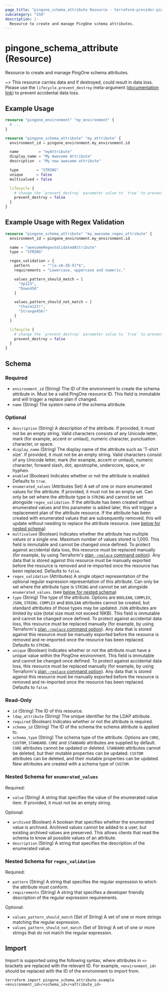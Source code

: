 ```yaml
---
page_title: "pingone_schema_attribute Resource - terraform-provider-pingone"
subcategory: "SSO"
description: |-
  Resource to create and manage PingOne schema attributes.
---
```


# pingone_schema_attribute (Resource)

Resource to create and manage PingOne schema attributes.

~> This resource carries data and if destroyed, could result in data loss.  Please use the `lifecycle.prevent_destroy` meta-argument ([documentation link](https://developer.hashicorp.com/terraform/language/meta-arguments/lifecycle#prevent_destroy)) to prevent accidental data loss.

## Example Usage

```terraform
resource "pingone_environment" "my_environment" {
  # ...
}

resource "pingone_schema_attribute" "my_attribute" {
  environment_id = pingone_environment.my_environment.id

  name         = "myAttribute"
  display_name = "My Awesome Attribute"
  description  = "My new awesome attribute"

  type        = "STRING"
  unique      = false
  multivalued = false

  lifecycle {
    # change the `prevent_destroy` parameter value to `true` to prevent this data carrying resource from being destroyed
    prevent_destroy = false
  }
}
```

## Example Usage with Regex Validation

```terraform
resource "pingone_schema_attribute" "my_awesome_regex_attribute" {
  environment_id = pingone_environment.my_environment.id

  name = "awesomeRegexValidatedAttribute"
  type = "STRING"

  regex_validation = {
    pattern      = "^[a-zA-Z0-9]*$",
    requirements = "Lowercase, uppercase and numeric."

    values_pattern_should_match = [
      "Up123",
      "Down456"
    ]

    values_pattern_should_not_match = [
      "Charm123!",
      "Strange456!"
    ]
  }

  lifecycle {
    # change the `prevent_destroy` parameter value to `true` to prevent this data carrying resource from being destroyed
    prevent_destroy = false
  }
}
```

<!-- schema generated by tfplugindocs -->
## Schema

### Required

- `environment_id` (String) The ID of the environment to create the schema attribute in.  Must be a valid PingOne resource ID.  This field is immutable and will trigger a replace plan if changed.
- `name` (String) The system name of the schema attribute.

### Optional

- `description` (String) A description of the attribute. If provided, it must not be an empty string. Valid characters consists of any Unicode letter, mark (for example, accent or umlaut), numeric character, punctuation character, or space.
- `display_name` (String) The display name of the attribute such as 'T-shirt size'. If provided, it must not be an empty string. Valid characters consist of any Unicode letter, mark (for example, accent or umlaut), numeric character, forward slash, dot, apostrophe, underscore, space, or hyphen.
- `enabled` (Boolean) Indicates whether or not the attribute is enabled.  Defaults to `true`.
- `enumerated_values` (Attributes Set) A set of one or more enumerated values for the attribute. If provided, it must not be an empty set.  Can only be set where the attribute type is `STRING` and cannot be set alongside `regex_validation`.  If the attribute has been created without enumerated values and this parameter is added later, this will trigger a replacement plan of the attribute resource.  If the attribute has been created with enumerated values that are subsequently removed, this will update without needing to replace the attribute resource. (see [below for nested schema](#nestedatt--enumerated_values))
- `multivalued` (Boolean) Indicates whether the attribute has multiple values or a single one. Maximum number of values stored is 1,000.  This field is immutable and cannot be changed once defined.  To protect against accidental data loss, this resource must be replaced manually (for example, by using Terraform's [plan `-replace` command option](https://developer.hashicorp.com/terraform/cli/commands/plan#replace-address)).  Any data that is stored against this resource must be manually exported before the resource is removed and re-imported once the resource has been replaced.  Defaults to `false`.
- `regex_validation` (Attributes) A single object representation of the optional regular expression representation of this attribute.  Can only be set where the attribute type is `STRING` and cannot be set alongside `enumerated_values`. (see [below for nested schema](#nestedatt--regex_validation))
- `type` (String) The type of the attribute.  Options are `BOOLEAN`, `COMPLEX`, `JSON`, `STRING`.  `COMPLEX` and `BOOLEAN` attributes cannot be created, but standard attributes of those types may be updated. `JSON` attributes are limited by size (total size must not exceed 16KB).  This field is immutable and cannot be changed once defined.  To protect against accidental data loss, this resource must be replaced manually (for example, by using Terraform's [plan `-replace` command option](https://developer.hashicorp.com/terraform/cli/commands/plan#replace-address)).  Any data that is stored against this resource must be manually exported before the resource is removed and re-imported once the resource has been replaced.  Defaults to `STRING`.
- `unique` (Boolean) Indicates whether or not the attribute must have a unique value within the PingOne environment.  This field is immutable and cannot be changed once defined.  To protect against accidental data loss, this resource must be replaced manually (for example, by using Terraform's [plan `-replace` command option](https://developer.hashicorp.com/terraform/cli/commands/plan#replace-address)).  Any data that is stored against this resource must be manually exported before the resource is removed and re-imported once the resource has been replaced.  Defaults to `false`.

### Read-Only

- `id` (String) The ID of this resource.
- `ldap_attribute` (String) The unique identifier for the LDAP attribute.
- `required` (Boolean) Indicates whether or not the attribute is required.
- `schema_id` (String) The ID of the schema the schema attribute is applied to.
- `schema_type` (String) The schema type of the attribute.  Options are `CORE`, `CUSTOM`, `STANDARD`.  `CORE` and `STANDARD` attributes are supplied by default. `CORE` attributes cannot be updated or deleted. `STANDARD` attributes cannot be deleted, but their mutable properties can be updated. `CUSTOM` attributes can be deleted, and their mutable properties can be updated. New attributes are created with a schema type of `CUSTOM`.

<a id="nestedatt--enumerated_values"></a>
### Nested Schema for `enumerated_values`

Required:

- `value` (String) A string that specifies the value of the enumerated value item. If provided, it must not be an empty string.

Optional:

- `archived` (Boolean) A boolean that specifies whether the enumerated value is archived. Archived values cannot be added to a user, but existing archived values are preserved. This allows clients that read the schema to know all possible values of an attribute.
- `description` (String) A string that specifies the description of the enumerated value.


<a id="nestedatt--regex_validation"></a>
### Nested Schema for `regex_validation`

Required:

- `pattern` (String) A string that specifies the regular expression to which the attribute must conform.
- `requirements` (String) A string that specifies a developer friendly description of the regular expression requirements.

Optional:

- `values_pattern_should_match` (Set of String) A set of one or more strings matching the regular expression.
- `values_pattern_should_not_match` (Set of String) A set of one or more strings that do not match the regular expression.

## Import

Import is supported using the following syntax, where attributes in `<>` brackets are replaced with the relevant ID.  For example, `<environment_id>` should be replaced with the ID of the environment to import from.

```shell
terraform import pingone_schema_attribute.example <environment_id>/<schema_id>/<attribute_id>
```
